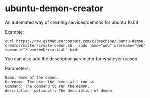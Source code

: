 # ubuntu-demon-creator
An automated way of creating services/demons for ubuntu 16.04

Example:

	curl https://raw.githubusercontent.com/x13machine/ubuntu-demon-creator/master/create-demon.sh | sudo name="web" username="web" command="/home/web/start.sh" bash

You can also add the description parameter for whatever reason.

Parameters:

	Name: Name of the demon.
	Username: The user the demon will run as.
	Command: The command to run the demon.
	description (optional): The description of demon.
	
